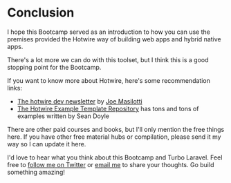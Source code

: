 # Conclusion

I hope this Bootcamp served as an introduction to how you can use the premises provided the Hotwire way of building web apps and hybrid native apps.

There's a lot more we can do with this toolset, but I think this is a good stopping point for the Bootcamp.

If you want to know more about Hotwire, here's some recommendation links:

- [The hotwire dev newsletter](https://www.getrevue.co/profile/hotwire) by [Joe Masilotti](https://twitter.com/joemasilotti)
- [The Hotwire Example Template Repository](https://github.com/thoughtbot/hotwire-example-template/branches/stale) has tons and tons of examples written by Sean Doyle

There are other paid courses and books, but I'll only mention the free things here. If you have other free material hubs or compilation, please send it my way so I can update it here.

I'd love to hear what you think about this Bootcamp and Turbo Laravel. Feel free to [follow me on Twitter](https://twitter.com/tonysmdev) or [email me](mailto:tonysm@hey.com) to share your thoughts. Go build something amazing!
